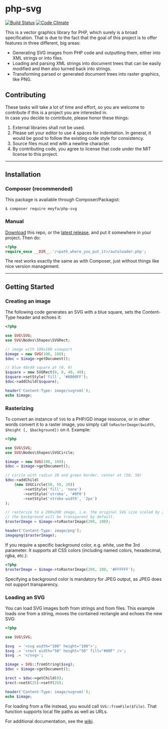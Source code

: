 # php-svg

[![Build Status](https://travis-ci.org/meyfa/php-svg.svg?branch=master)](https://travis-ci.org/meyfa/php-svg)
[![Code Climate](https://codeclimate.com/github/meyfa/php-svg/badges/gpa.svg)](https://codeclimate.com/github/meyfa/php-svg)

This is a vector graphics library for PHP, which surely is a broad
specification. That is due to the fact that the goal of this project is to
offer features in three different, big areas:

- Generating SVG images from PHP code and outputting them, either into XML
    strings or into files.
- Loading and parsing XML strings into document trees that can be easily
    modified and then also turned back into strings.
- Transforming parsed or generated document trees into raster graphics,
    like PNG.



## Contributing

These tasks will take a lot of time and effort, so you are welcome to contribute
if this is a project you are interested in.  
In case you decide to contribute, please honor these things:

1. External libraries shall not be used.
2. Please set your editor to use 4 spaces for indentation. In general, it would
    be good to follow the existing code style for consistency.
3. Source files must end with a newline character.
4. By contributing code, you agree to license that code under the MIT license to
    this project.



---



## Installation

### Composer (recommended)

This package is available through Composer/Packagist:

```
$ composer require meyfa/php-svg
```

### Manual

[Download](https://github.com/meyfa/php-svg/zipball/master) this repo,
or the [latest release](https://github.com/meyfa/php-svg/releases),
and put it somewhere in your project. Then do:

```php
<?php
require_once __DIR__.'/<path_where_you_put_it>/autoloader.php';
```

The rest works exactly the same as with Composer, just without things like nice
version management.



---



## Getting Started

### Creating an image

The following code generates an SVG with a blue square, sets the Content-Type
header and echoes it:

```php
<?php

use SVG\SVG;
use SVG\Nodes\Shapes\SVGRect;

// image with 100x100 viewport
$image = new SVG(100, 100);
$doc = $image->getDocument();

// blue 40x40 square at (0, 0)
$square = new SVGRect(0, 0, 40, 40);
$square->setStyle('fill', '#0000FF');
$doc->addChild($square);

header('Content-Type: image/svg+xml');
echo $image;
```

### Rasterizing

To convert an instance of `SVG` to a PHP/GD image resource, or in other words
convert it to a raster image, you simply call
`toRasterImage($width, $height [, $background])` on it. Example:

```php
<?php

use SVG\SVG;
use SVG\Nodes\Shapes\SVGCircle;

$image = new SVG(100, 100);
$doc = $image->getDocument();

// circle with radius 20 and green border, center at (50, 50)
$doc->addChild(
    (new SVGCircle(50, 50, 20))
        ->setStyle('fill', 'none')
        ->setStyle('stroke', '#0F0')
        ->setStyle('stroke-width', '2px')
);

// rasterize to a 200x200 image, i.e. the original SVG size scaled by 2.
// the background will be transparent by default.
$rasterImage = $image->toRasterImage(200, 200);

header('Content-Type: image/png');
imagepng($rasterImage);
```

If you require a specific background color, e.g. white, use the 3rd parameter.
It supports all CSS colors (including named colors, hexadecimal, rgba, etc.):

```php
<?php
$rasterImage = $image->toRasterImage(200, 200, '#FFFFFF');
```

Specifying a background color is mandatory for JPEG output, as JPEG does not
support transparency.

### Loading an SVG

You can load SVG images both from strings and from files. This example loads one
from a string, moves the contained rectangle and echoes the new SVG:

```php
<?php

use SVG\SVG;

$svg  = '<svg width="100" height="100">';
$svg .= '<rect width="50" height="50" fill="#00F" />';
$svg .= '</svg>';

$image = SVG::fromString($svg);
$doc = $image->getDocument();

$rect = $doc->getChild(0);
$rect->setX(25)->setY(25);

header('Content-Type: image/svg+xml');
echo $image;
```

For loading from a file instead, you would call `SVG::fromFile($file)`.
That function supports local file paths as well as URLs.

For additional documentation, see the [wiki](https://github.com/meyfa/php-svg/wiki).
